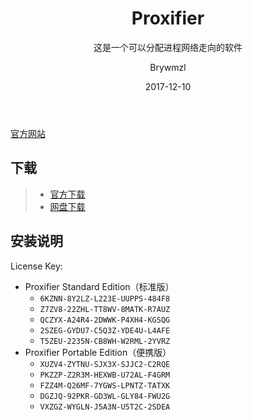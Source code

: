 ﻿---
layout:     post
title:      Proxifier
subtitle:   这是一个可以分配进程网络走向的软件
date:       2017-12-10
author:     Brywmzl
header-img: img/post-bg-hacker.jpg
catalog: true
tags:
    - 网络
    - Proxifier
---

[官方网站](http://www.proxifier.com)  

## 下载  
>- [官方下载](http://www.proxifier.com/download.htm)  
>- [网盘下载](https://pan.baidu.com/s/1i4WhX0h)  

## 安装说明
License Key:
* Proxifier Standard Edition（标准版）
	* `6KZNN-8Y2LZ-L223E-UUPPS-484F8`
	* `Z7ZV8-22ZHL-TT8WV-8MATK-R7AUZ`
	* `QCZYX-A24R4-2DWWK-P4XH4-KGSQG`
	* `2SZEG-GYDU7-C5Q3Z-YDE4U-L4AFE`
	* `T5ZEU-2235N-CB8WH-W2RML-2YVRZ`
* Proxifier Portable Edition（便携版）
	* `XUZV4-ZYTNU-SJX3X-SJJC2-C2RQE`
	* `PKZZP-Z2R3M-HEXWB-U72AL-F4GRM`
	* `FZZ4M-Q26MF-7YGWS-LPNTZ-TATXK`
	* `DGZJQ-92PKR-GD3WL-GLY84-FWU2G`
	* `VXZGZ-WYGLN-J5A3N-U5T2C-2SDEA`